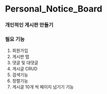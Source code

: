 # Personal_Notice_Board
### 개인적인 게시판 만들기
### 필요 기능
1. 회원가입
2. 게시판 탭
3. 댓글 및 대댓글
4. 게시글 CRUD
5. 검색기능
6. 정렬기능
7. 게시글 10개 씩 페이지 넘기기 기능
